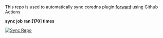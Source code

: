 This repo is used to automatically sync coredns plugin [forward](https://github.com/QZLin/forward) using Github Actions

**sync job ran [170] times**

[![Sync Repo](https://github.com/QZLin/coredns-extract/actions/workflows/sync.yaml/badge.svg)](https://github.com/QZLin/coredns-extract/actions/workflows/sync.yaml)
